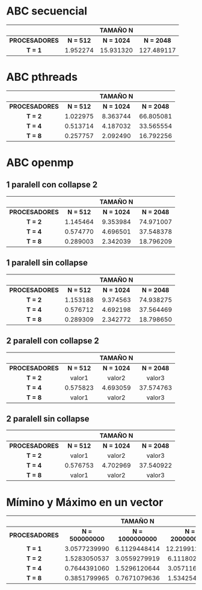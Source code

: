 # ABC secuencial

|                     |                 | **TAMAÑO N**   |                 |
|     :------:        |    :------:     |   :------:     |    :------:     |    
| **PROCESADORES**    | **N = 512**     |**N = 1024**    |**N = 2048**     |
| **T = 1**           |     1.952274    |    15.931320   |     127.489117  |





# ABC pthreads

|                     |                 | **TAMAÑO N**   |                 |
|     :------:        |    :------:     |   :------:     |    :------:     |    
| **PROCESADORES**    | **N = 512**     |**N = 1024**    |**N = 2048**     |
| **T = 2**           |      1.022975   |  8.363744      | 66.805081       |
| **T = 4**           |      0.513714   |  4.187032      | 33.565554       |
| **T = 8**           |      0.257757   |  2.092490      | 16.792256       |






# ABC openmp

## 1 paralell con collapse 2

|                     |                 | **TAMAÑO N**   |                 |
|     :------:        |    :------:     |   :------:     |    :------:     |    
| **PROCESADORES**    | **N = 512**     |**N = 1024**    |**N = 2048**     |
| **T = 2**           |      1.145464   |  9.353984      | 74.971007       |
| **T = 4**           |      0.574770   |  4.696501      | 37.548378       |
| **T = 8**           |      0.289003   |  2.342039      | 18.796209       |


## 1 paralell sin collapse

|                     |                 | **TAMAÑO N**   |                 |
|     :------:        |    :------:     |   :------:     |    :------:     |    
| **PROCESADORES**    | **N = 512**     |**N = 1024**    |**N = 2048**     |
| **T = 2**           |      1.153188   |  9.374563      | 74.938275       |
| **T = 4**           |      0.576712   |  4.692198      | 37.564469       |
| **T = 8**           |      0.289309   |  2.342772      | 18.798650       |









## 2 paralell con collapse 2

|                     |                 | **TAMAÑO N**   |                 |
|     :------:        |    :------:     |   :------:     |    :------:     |    
| **PROCESADORES**    | **N = 512**     |**N = 1024**    |**N = 2048**     |
| **T = 2**           |      valor1     |  valor2        | valor3          |
| **T = 4**           |      0.575823   |  4.693059      | 37.574763       |
| **T = 8**           |      valor1     |  valor2        | valor3          |


## 2 paralell sin collapse

|                     |                 | **TAMAÑO N**   |                 |
|     :------:        |    :------:     |   :------:     |    :------:     |    
| **PROCESADORES**    | **N = 512**     |**N = 1024**    |**N = 2048**     |
| **T = 2**           |      valor1     |  valor2        | valor3          |
| **T = 4**           |      0.576753   |  4.702969      | 37.540922       |
| **T = 8**           |      valor1     |  valor2        | valor3          |









# Mímino y Máximo en un vector 

|                     |                     | **TAMAÑO N**      |                   |
|     :------:        |    :------:         |   :------:        |    :------:       |    
| **PROCESADORES**    | **N = 500000000**   |**N = 1000000000** |**N = 2000000000** |
| **T = 1**           |     3.0577239990    |  6.1129448414     | 12.2199120522     |
| **T = 2**           |     1.5283050537    |  3.0559279919     | 6.1118028164      |
| **T = 4**           |     0.7644391060    |  1.5296120644     | 3.0571169853      |
| **T = 8**           |     0.3851799965    |  0.7671079636     | 1.5342547894      |

